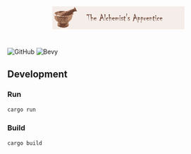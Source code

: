 
<p align="center">
  <img src="https://github.com/Project-Sophon/alchemist-apprentice/blob/main/docs/alchemist_apprentice.png?raw=true" alt="The Aclhemist's Apprentice"/>
</p>

#
![GitHub](https://img.shields.io/github/license/Project-Sophon/alchemist-apprentice?style=for-the-badge)
![Bevy](https://img.shields.io/badge/bevy-0.10.1-green?style=for-the-badge)

## Development

### Run
```bash
cargo run
```

### Build
```bash
cargo build
```